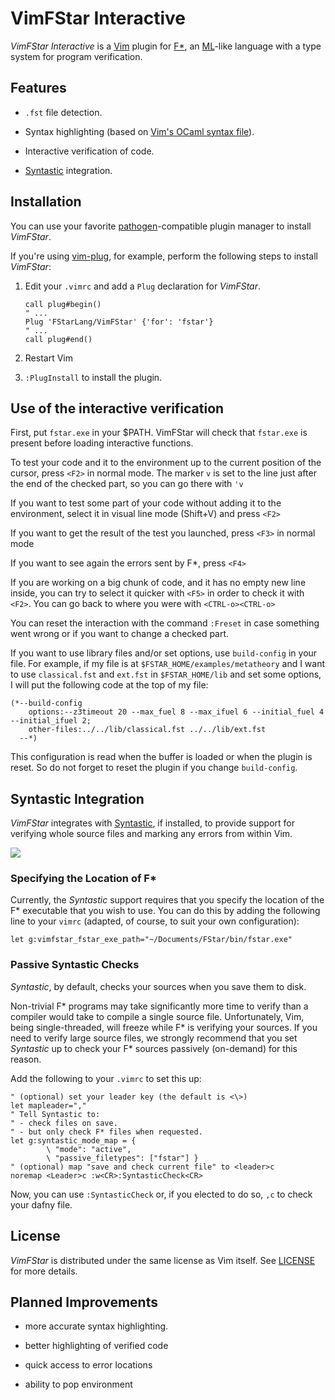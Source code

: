VimFStar Interactive
====================

*VimFStar Interactive* is a [Vim](<http://www.vim.org>) plugin for
[F\*](<http://www.fstar-lang.org>), an
[ML](<http://en.wikipedia.org/wiki/ML_(programming_language)>)-like language
with a type system for program verification.

Features
--------

-   `.fst` file detection.

-   Syntax highlighting (based on [Vim's OCaml syntax
    file](<https://github.com/vim/vim/blob/master/runtime/syntax/ocaml.vim>)).

-   Interactive verification of code.

-   [Syntastic](<https://github.com/scrooloose/syntastic>) integration.

Installation
------------

You can use your favorite
[pathogen](<https://github.com/tpope/vim-pathogen>)-compatible plugin manager to
install *VimFStar*.

If you're using [vim-plug](<https://github.com/junegunn/vim-plug>), for example,
perform the following steps to install *VimFStar*:

1.  Edit your `.vimrc` and add a `Plug` declaration for *VimFStar*.

    ~~~~~~~~~~~~~~~~~~~~~~~~~~~~~~~~~~~~~~~~~~~~~~~~~~~~~~~~~~~~~~~~~~~~~~~~ vim
    call plug#begin()
    " ...
    Plug 'FStarLang/VimFStar' {'for': 'fstar'}
    " ...
    call plug#end()
    ~~~~~~~~~~~~~~~~~~~~~~~~~~~~~~~~~~~~~~~~~~~~~~~~~~~~~~~~~~~~~~~~~~~~~~~~~~~~

2.  Restart Vim

3.  `:PlugInstall` to install the plugin.

Use of the interactive verification
-----------------------------------

First, put `fstar.exe` in your \$PATH. VimFStar will check that `fstar.exe` is
present before loading interactive functions.

To test your code and it to the environment up to the current position of the
cursor, press `<F2>` in normal mode. The marker `v` is set to the line just
after the end of the checked part, so you can go there with `'v`

If you want to test some part of your code without adding it to the environment,
select it in visual line mode (Shift+V) and press `<F2>`

If you want to get the result of the test you launched, press `<F3>` in normal
mode

If you want to see again the errors sent by F\*, press `<F4>`

If you are working on a big chunk of code, and it has no empty new line inside,
you can try to select it quicker with `<F5>` in order to check it with `<F2>`.
You can go back to where you were with `<CTRL-o><CTRL-o>`

You can reset the interaction with the command `:Freset` in case something went
wrong or if you want to change a checked part.

If you want to use library files and/or set options, use `build-config` in your
file. For example, if my file is at `$FSTAR_HOME/examples/metatheory` and I want
to use `classical.fst` and `ext.fst` in `$FSTAR_HOME/lib` and set some options,
I will put the following code at the top of my file:

~~~~~~~~~~~~~~~~~~~~~~~~~~~~~~~~~~~~~~~~~~~~~~~~~~~~~~~~~~~~~~~~~~~~~~~~~~ fstar
(*--build-config
    options:--z3timeout 20 --max_fuel 8 --max_ifuel 6 --initial_fuel 4 --initial_ifuel 2;
    other-files:../../lib/classical.fst ../../lib/ext.fst
  --*)
~~~~~~~~~~~~~~~~~~~~~~~~~~~~~~~~~~~~~~~~~~~~~~~~~~~~~~~~~~~~~~~~~~~~~~~~~~~~~~~~

This configuration is read when the buffer is loaded or when the plugin is
reset. So do not forget to reset the plugin if you change `build-config`.

Syntastic Integration
---------------------

*VimFStar* integrates with
[Syntastic](<https://github.com/scrooloose/syntastic>), if installed, to provide
support for verifying whole source files and marking any errors from within Vim.

![](<./plugin/VimFStar/doc/syntastic.jpg>)

### Specifying the Location of F\*

Currently, the *Syntastic* support requires that you specify the location of the
F\* executable that you wish to use. You can do this by adding the following
line to your `vimrc` (adapted, of course, to suit your own configuration):

~~~~~~~~~~~~~~~~~~~~~~~~~~~~~~~~~~~~~~~~~~~~~~~~~~~~~~~~~~~~~~~~~~~~~~~~~~~~ vim
let g:vimfstar_fstar_exe_path="~/Documents/FStar/bin/fstar.exe"
~~~~~~~~~~~~~~~~~~~~~~~~~~~~~~~~~~~~~~~~~~~~~~~~~~~~~~~~~~~~~~~~~~~~~~~~~~~~~~~~

### Passive Syntastic Checks

*Syntastic*, by default, checks your sources when you save them to disk.

Non-trivial F\* programs may take significantly more time to verify than a
compiler would take to compile a single source file. Unfortunately, Vim, being
single-threaded, will freeze while F\* is verifying your sources. If you need to
verify large source files, we strongly recommend that you set *Syntastic* up to
check your F\* sources passively (on-demand) for this reason.

Add the following to your `.vimrc` to set this up:

~~~~~~~~~~~~~~~~~~~~~~~~~~~~~~~~~~~~~~~~~~~~~~~~~~~~~~~~~~~~~~~~~~~~~~~~~~~~ vim
" (optional) set your leader key (the default is <\>)
let mapleader=","
" Tell Syntastic to:
" - check files on save.
" - but only check F* files when requested.
let g:syntastic_mode_map = {
        \ "mode": "active",
        \ "passive_filetypes": ["fstar"] }
" (optional) map "save and check current file" to <leader>c
noremap <Leader>c :w<CR>:SyntasticCheck<CR>
~~~~~~~~~~~~~~~~~~~~~~~~~~~~~~~~~~~~~~~~~~~~~~~~~~~~~~~~~~~~~~~~~~~~~~~~~~~~~~~~

Now, you can use `:SyntasticCheck` or, if you elected to do so, `,c` to check
your dafny file.

License
-------

*VimFStar* is distributed under the same license as Vim itself. See
[LICENSE](<http://github.com/FStarLang/VimFStar/blob/master/LICENSE>) for more
details.

Planned Improvements
--------------------

-   more accurate syntax highlighting.

-   better highlighting of verified code

-   quick access to error locations

-   ability to pop environment
